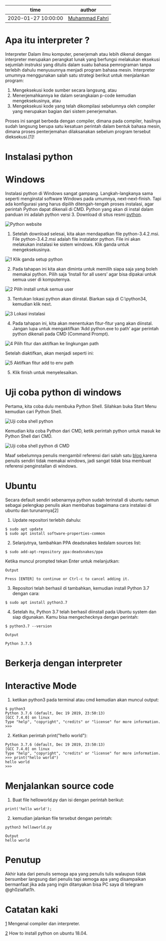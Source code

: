 time | author
-|-
2020-01-27 10:00:00 | [Muhammad Fahri](https://github.com/gh0zialfat1h)

# Apa itu interpreter ?
Interpreter
Dalam ilmu komputer, penerjemah atau lebih dikenal dengan interpreter merupakan perangkat lunak yang berfungsi melakukan eksekusi sejumlah instruksi yang ditulis dalam suatu bahasa pemrograman tanpa terlebih dahulu menyusunnya menjadi program bahasa mesin. Interpreter umumnya menggunakan salah satu strategi berikut untuk menjalankan program:

1. Mengeksekusi kode sumber secara langsung, atau
2. Menerjemahkannya ke dalam serangkaian p-code kemudian mengeksekusinya, atau
3. Mengeksekusi kode yang telah dikompilasi sebelumnya oleh compiler yang merupakan bagian dari sistem penerjemahan.

Proses ini sangat berbeda dengan compiler, dimana pada compiler, hasilnya sudah langsung berupa satu kesatuan perintah dalam bentuk bahasa mesin, dimana proses penterjemahan dilaksanakan sebelum program tersebut dieksekusi.[1]!
# Instalasi python
# Windows
Instalasi python di Windows sangat gampang. Langkah-langkanya sama seperti menginstal software Windows pada umumnya, next-next-finish.
Tapi ada konfigurasi yang harus dipilih ditengah-tengah proses instalasi, agar perintah Python dapat dikenali di CMD.
Python yang akan di instal dalam panduan ini adalah python versi 3. Download di situs resmi [python](https://www.python.org/downloads/windows/).


![Python website](https://user-images.githubusercontent.com/47023016/73149039-00ecbe80-40f2-11ea-9518-6c8e52843859.png)

1. Setelah download selesai, kita akan mendapatkan file python-3.4.2.msi. File python-3.4.2.msi adalah file instalator python. File ini akan melakukan instalasi ke sistem windows.  Klik ganda untuk mengeksekusinya.


![1  Klik ganda setup python](https://user-images.githubusercontent.com/47023016/73149102-5628d000-40f2-11ea-946e-99e981a137be.PNG)


2. Pada tahapan ini kita akan diminta untuk memilih siapa saja yang boleh memakai python. Pilih saja ‘Install for all users’ agar bisa dipakai untuk semua user di komputernya.


![2  Pilih install untuk semua user](https://user-images.githubusercontent.com/47023016/73149166-9c7e2f00-40f2-11ea-9d02-f91aa8e1d7c0.PNG)


3. Tentukan lokasi python akan diinstal. Biarkan saja di C:\python34\, kemudian klik next.


![3  Lokasi instalasi](https://user-images.githubusercontent.com/47023016/73149203-b4ee4980-40f2-11ea-9d3e-16c4073d889c.PNG)


4. Pada tahapan ini, kita akan menentukan fitur-fitur yang akan diinstal. Jangan lupa untuk mengaktifkan ‘Add python.exe to path’ agar perintah python dikenali pada CMD (Command Prompt). 


![4  Pilih fitur dan aktifkan ke lingkungan path](https://user-images.githubusercontent.com/47023016/73149242-e49d5180-40f2-11ea-9efc-8a0b93f50157.PNG)


Setelah diaktifkan, akan menjadi seperti ini:


![5  Aktifkan fitur add to env path](https://user-images.githubusercontent.com/47023016/73149279-1e6e5800-40f3-11ea-8336-b776b5d31fee.PNG)


5. Klik finish untuk menyelesaikan.


# Uji coba python di windows
Pertama, kita coba dulu membuka Python Shell. Silahkan buka Start Menu kemudian cari Python Shell.


![Uji coba shell python](https://user-images.githubusercontent.com/47023016/73149356-7e64fe80-40f3-11ea-8911-3ba4352e7bf0.PNG)


Kemudian kita coba Python dari CMD, ketik perintah python untuk masuk ke Python Shell dari CMD.


![Uji coba shell python di CMD](https://user-images.githubusercontent.com/47023016/73149374-950b5580-40f3-11ea-8cac-47eeb5327845.PNG)


Maaf sebelumnya penulis mengambil referensi dari salah satu [blog](https://www.petanikode.com/python-windows/),karena penulis sendiri tidak memakai windows, jadi sangat tidak bisa membuat referensi penginstallan di windows.



# Ubuntu

Secara default sendiri sebenarnya python sudah terinstall di ubuntu namun sebagai pelengkap penulis akan membahas bagaimana cara instalasi di ubuntu dan turunannya[2]

1. Update repositori terlebih dahulu:
```
$ sudo apt update
$ sudo apt install software-properties-common
```

2. Selanjutnya, tambahkan PPA deadsnakes kedalam sources list:
```
$ sudo add-apt-repository ppa:deadsnakes/ppa
```
Ketika muncul prompted tekan Enter untuk melanjutkan:
```
Output

Press [ENTER] to continue or Ctrl-c to cancel adding it.
```

3. Repositori telah berhasil di tambahkan, kemudian install Python 3.7 dengan cara:
```
$ sudo apt install python3.7
```
4. Setelah itu, Python 3.7 telah berhasil diinstall pada Ubuntu system dan siap digunakan. Kamu bisa mengechecknya dengan perintah:
```
$ python3.7 --version
```
```
Output

Python 3.7.5
```



# Berkerja dengan interpreter
# Interactive Mode

1. ketikan python3 pada terminal atau cmd kemudian akan muncul output:
```
$ python3
Python 3.7.6 (default, Dec 19 2019, 23:50:13) 
[GCC 7.4.0] on linux
Type "help", "copyright", "credits" or "license" for more information.
>>> 

```
2. Ketikan perintah print("hello world"):
```
Python 3.7.6 (default, Dec 19 2019, 23:50:13) 
[GCC 7.4.0] on linux
Type "help", "copyright", "credits" or "license" for more information.
>>> print("hello world")
hello world
>>> 
```

# Menjalankan source code

1. Buat file helloworld.py dan isi dengan perintah berikut:
```
print('hello world');
```
2. kemudian jalankan file tersebut dengan perintah:
```
python3 helloworld.py
```
```
Output
hello world
```
# Penutup
Akhir kata dari penulis semoga apa yang penulis tulis walaupun tidak bersumber langsung dari penulis tapi semoga apa yang disampaikan bermanfaat jika ada yang ingin ditanyakan bisa PC saya di telegram @gh0zialfat1h.
# Catatan kaki
[1](https://medium.com/@larasn_/mengenal-compiler-dan-interpreter-30610c6df554) Mengenal compiler dan interpreter.


[2](https://linuxize.com/post/how-to-install-python-3-7-on-ubuntu-18-04/) How to install python on ubuntu 18.04.
